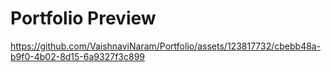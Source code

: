 # Portfolio Preview




https://github.com/VaishnaviNaram/Portfolio/assets/123817732/cbebb48a-b9f0-4b02-8d15-6a9327f3c899

